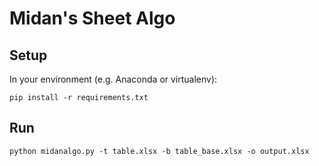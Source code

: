 # Midan's Sheet Algo

## Setup
In your environment (e.g. Anaconda or virtualenv):

```{code-block} bash
pip install -r requirements.txt
```

## Run
```{code-block} bash
python midanalgo.py -t table.xlsx -b table_base.xlsx -o output.xlsx
```
